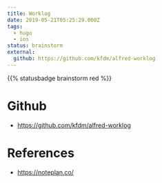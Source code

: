 ```yaml
---
title: Worklog
date: 2019-05-21T05:25:29.000Z
tags:
  - hugo
  - ios
status: brainstorm
external:
  github: https://github.com/kfdm/alfred-worklog
---
```


{{% statusbadge brainstorm red %}}

# Github

- <https://github.com/kfdm/alfred-worklog>

# References

- <https://noteplan.co/>
